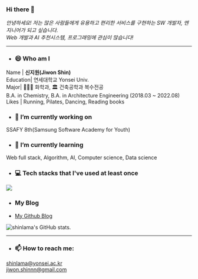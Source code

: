 ### Hi there 👋
*안녕하세요! 저는 많은 사람들에게 유용하고 편리한 서비스를 구현하는 SW 개발자, 엔지니어가 되고 싶습니다.  
Web 개발과 AI 추천시스템, 프로그래밍에 관심이 많습니다!*  

---
- ### 😄 Who am I
Name | **신지원(Jiwon Shin)**  
Education| 연세대학교 Yonsei Univ.  
Major| 👩🏻‍🔬 화학과, 🏛 건축공학과 복수전공  
B.A. in Chemistry, B.A. in Architecture Engineering (2018.03 ~ 2022.08)  
Likes | Running, Pilates, Dancing, Reading books    
    
      
- ### 🔭 I’m currently working on  
SSAFY 8th(Samsung Software Academy for Youth)  
  
    
- ### 🌱 I’m currently learning   
Web full stack, Algorithm, AI, Computer science, Data science   

  
- ### 💻 Tech stacks that I've used at least once  
<img src="https://img.shields.io/badge/Python-3766AB?style=flat-square&logo=Python&logoColor=white"/></a>  

- ### My Blog
- [My Github Blog](https://shinlama.github.io/CV/)

![shinlama's GitHub stats](https://github-readme-stats.vercel.app/api?username=shinlama&theme=buefy&show_icons=true). 

---
- ### 📫 How to reach me:    
shinlama@yonsei.ac.kr  
jiwon.shinnn@gmail.com  

